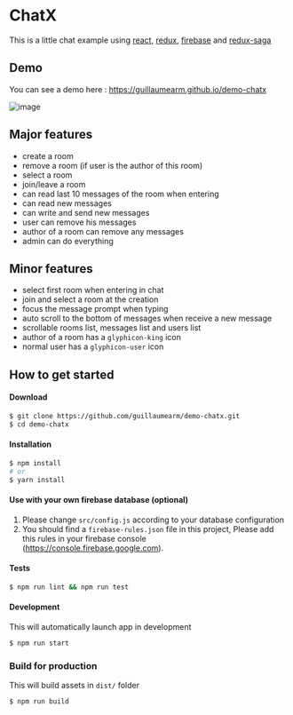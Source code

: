 ChatX
=====================

This is a little chat example using [react](https://reactjs.org), [redux](https://redux.js.org), [firebase](https://firebase.google.com/) and [redux-saga](https://redux-saga.js.org)

## Demo

You can see a demo here : https://guillaumearm.github.io/demo-chatx

![image](https://user-images.githubusercontent.com/16897658/39813197-c315825a-538f-11e8-827f-e7529a417997.png)


## Major features
- create a room
- remove a room (if user is the author of this room)
- select a room
- join/leave a room
- can read last 10 messages of the room when entering
- can read new messages
- can write and send new messages
- user can remove his messages
- author of a room can remove any messages
- admin can do everything

## Minor features
- select first room when entering in chat
- join and select a room at the creation
- focus the message prompt when typing
- auto scroll to the bottom of messages when receive a new message
- scrollable rooms list, messages list and users list
- author of a room has a `glyphicon-king` icon
- normal user has a `glyphicon-user` icon


## How to get started

#### Download
```bash
$ git clone https://github.com/guillaumearm/demo-chatx.git
$ cd demo-chatx
```

#### Installation
```bash
$ npm install
# or
$ yarn install
```

#### Use with your own firebase database (optional)
1. Please change `src/config.js` according to your database configuration
2. You should find a `firebase-rules.json` file in this project,
Please add this rules in your firebase console (https://console.firebase.google.com).

#### Tests
```bash
$ npm run lint && npm run test
```


#### Development
This will automatically launch app in development
```bash
$ npm run start
```

### Build for production
This will build assets in `dist/` folder
```bash
$ npm run build
```
